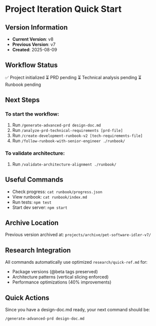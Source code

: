 # Project Iteration Quick Start

## Version Information
- **Current Version**: v8
- **Previous Version**: v7
- **Created**: 2025-08-09

## Workflow Status
✅ Project initialized
⏳ PRD pending
⏳ Technical analysis pending
⏳ Runbook pending

## Next Steps

### To start the workflow:
1. Run `/generate-advanced-prd design-doc.md`
2. Run `/analyze-prd-technical-requirements [prd-file]`
3. Run `/create-development-runbook-v2 [tech-requirements-file]`
4. Run `/follow-runbook-with-senior-engineer ./runbook/`

### To validate architecture:
1. Run `/validate-architecture-alignment ./runbook/`

## Useful Commands
- Check progress: `cat runbook/progress.json`
- View runbook: `cat runbook/index.md`
- Run tests: `npm test`
- Start dev server: `npm start`

## Archive Location
Previous version archived at: `projects/archive/pet-software-idler-v7/`

## Research Integration
All commands automatically use optimized `research/quick-ref.md` for:
- Package versions (@beta tags preserved)
- Architecture patterns (vertical slicing enforced)
- Performance optimizations (40% improvements)

## Quick Actions
Since you have a design-doc.md ready, your next command should be:
```
/generate-advanced-prd design-doc.md
```